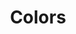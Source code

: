 ---
ee_id: '33'
site: '1'
type: '2'
long_id: 2006-004 Colors
url: 2006-004-colors
year: '2006'
medium: Computer generated video
commission:
add_credit:
dims:
pitch: "​The movie Colors played one horizontal line of color at a time."
ps: "​This was a video I made where, as the elevator pitch suggests, I played the
  movie Colors one horizontal line of colors at a time. A few years later, I released
  a personal edition of the software I used, called Colors Personal Edition. So, get
  ripping! "
live_url:
related: "[2149] [2009-054-colors-personal-edition] 2009-054 Colors Personal Edition"
title: Colors
youtube:
imgs: colors-2006-004-digital-still-database-ih.jpg
subheading:
year2: '2006'
download:
add_credits:
related_code:
! '':
layout: things-i-made
---